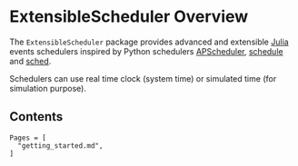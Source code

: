 # ExtensibleScheduler Overview

The `ExtensibleScheduler` package provides advanced and extensible [Julia](https://julialang.org/) events schedulers inspired by Python schedulers [APScheduler](https://apscheduler.readthedocs.io/), [schedule](https://github.com/dbader/schedule) and [sched](https://docs.python.org/3/library/sched.html).

Schedulers can use real time clock (system time) or simulated time (for simulation purpose).

## Contents

```@contents
Pages = [
  "getting_started.md",
]
```
